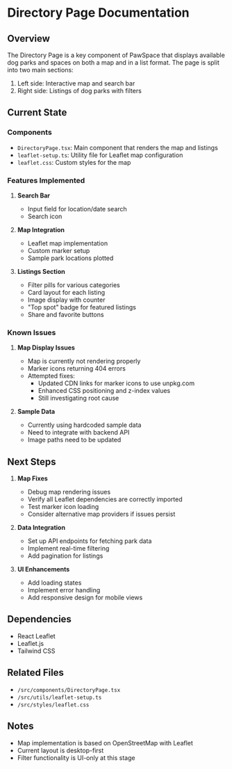 # Directory Page Documentation

## Overview
The Directory Page is a key component of PawSpace that displays available dog parks and spaces on both a map and in a list format. The page is split into two main sections:
1. Left side: Interactive map and search bar
2. Right side: Listings of dog parks with filters

## Current State

### Components
- `DirectoryPage.tsx`: Main component that renders the map and listings
- `leaflet-setup.ts`: Utility file for Leaflet map configuration
- `leaflet.css`: Custom styles for the map

### Features Implemented
1. **Search Bar**
   - Input field for location/date search
   - Search icon

2. **Map Integration**
   - Leaflet map implementation
   - Custom marker setup
   - Sample park locations plotted

3. **Listings Section**
   - Filter pills for various categories
   - Card layout for each listing
   - Image display with counter
   - "Top spot" badge for featured listings
   - Share and favorite buttons

### Known Issues

1. **Map Display Issues**
   - Map is currently not rendering properly
   - Marker icons returning 404 errors
   - Attempted fixes:
     - Updated CDN links for marker icons to use unpkg.com
     - Enhanced CSS positioning and z-index values
     - Still investigating root cause

2. **Sample Data**
   - Currently using hardcoded sample data
   - Need to integrate with backend API
   - Image paths need to be updated

## Next Steps

1. **Map Fixes**
   - Debug map rendering issues
   - Verify all Leaflet dependencies are correctly imported
   - Test marker icon loading
   - Consider alternative map providers if issues persist

2. **Data Integration**
   - Set up API endpoints for fetching park data
   - Implement real-time filtering
   - Add pagination for listings

3. **UI Enhancements**
   - Add loading states
   - Implement error handling
   - Add responsive design for mobile views

## Dependencies
- React Leaflet
- Leaflet.js
- Tailwind CSS

## Related Files
- `/src/components/DirectoryPage.tsx`
- `/src/utils/leaflet-setup.ts`
- `/src/styles/leaflet.css`

## Notes
- Map implementation is based on OpenStreetMap with Leaflet
- Current layout is desktop-first
- Filter functionality is UI-only at this stage
